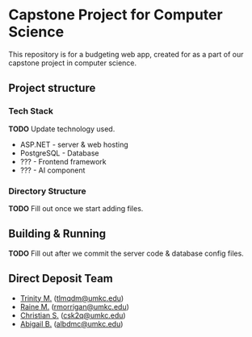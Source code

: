 # Capstone Project for Computer Science
This repository is for a budgeting web app, created for as a part of our capstone project in computer science.

## Project structure

### Tech Stack
**TODO** Update technology used.
- ASP.NET - server & web hosting
- PostgreSQL - Database
- ??? - Frontend framework
- ??? - AI component

### Directory Structure
**TODO** Fill out once we start adding files.

## Building & Running
**TODO** Fill out after we commit the server code & database config files.

## Direct Deposit Team
- [Trinity M.](https://github.com/kirselandise) (tlmqdm@umkc.edu)
- [Raine M.](https://github.com/RMorrigan) (rmorrigan@umkc.edu)
- [Christian S.](https://github.com/csk2q) (csk2q@umkc.edu)
- [Abigail B.](https://github.com/abotts-umkc) (albdmc@umkc.edu)
